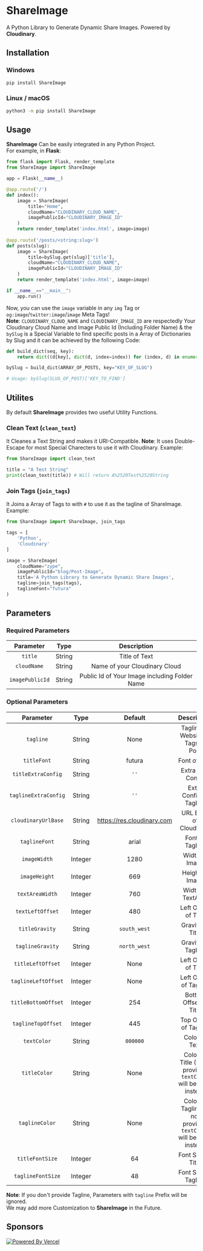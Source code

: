 # ShareImage
A Python Library to Generate Dynamic Share Images. Powered by **Cloudinary**.

## Installation
### Windows
```sh
pip install ShareImage
```
### Linux / macOS
```sh
python3 -m pip install ShareImage
```
## Usage
**ShareImage** Can be easily integrated in any Python Project.  
For example, in **Flask**:
```py
from flask import Flask, render_template
from ShareImage import ShareImage

app = Flask(__name__)

@app.route('/')
def index():
    image = ShareImage(
        title="Home",
        cloudName="CLOUDINARY_CLOUD_NAME",
        imagePublicId="CLOUDINARY_IMAGE_ID"
    )
    return render_template('index.html', image=image)
    
@app.route('/posts/<string:slug>')
def posts(slug):
    image = ShareImage(
        title=bySlug.get(slug)['title'],
        cloudName="CLOUDINARY_CLOUD_NAME",
        imagePublicId="CLOUDINARY_IMAGE_ID"
    )
    return render_template('index.html', image=image)

if __name__=="__main__":
    app.run()
```
Now, you can use the `image` variable in any `img` Tag or `og:image`/`twitter:image`/`image` Meta Tags!  
**Note**: `CLOUDINARY_CLOUD_NAME` and `CLOUDINARY_IMAGE_ID` are respectedly Your Cloudinary Cloud Name and Image Public Id (Including Folder Name) & the `bySlug` is a Special Variable to find specific posts in a Array of Dictionaries by Slug and it can be achieved by the following Code:
```py
def build_dict(seq, key):
    return dict((d[key], dict(d, index=index)) for (index, d) in enumerate(seq))

bySlug = build_dict(ARRAY_OF_POSTS, key="KEY_OF_SLUG")

# Usage: bySlug(SLUG_OF_POST)['KEY_TO_FIND']
```
## Utilites
By default **ShareImage** provides two useful Utility Functions.  
### Clean Text (`clean_text`)
It Cleanes a Text String and makes it URI-Compatible.
**Note**: It uses Double-Escape for most Special Charecters to use it with Cloudinary.
Example:
```py
from ShareImage import clean_text

title = "A Test String"
print(clean_text(title)) # Will return A%2520Test%2520String
```
### Join Tags (`join_tags`)
It Joins a Array of Tags to with `#` to use it as the tagline of ShareImage.  
Example:

```py
from ShareImage import ShareImage, join_tags

tags = [
    'Python',
    'Cloudinary'
]

image = ShareImage(
    cloudName="zype",
    imagePublicId="blog/Post-Image",
    title='A Python Library to Generate Dynamic Share Images',
    tagline=join_tags(tags),
    taglineFont="futura"
)
```

## Parameters
### Required Parameters
Parameter | Type | Description |
:--------: | :------: | :---------: |
`title`    | String     | Title of Text |
`cloudName` | String   | Name of your Cloudinary Cloud |
`imagePublicId` | String | Public Id of Your Image including Folder Name |
### Optional Parameters
Parameter | Type | Default | Description |
:--------: | :-------: | :-----: | :-----: |
`tagline` | String | None |Tagline of Website or Tags of Post |
`titleFont` | String | futura | Font of Title |
`titleExtraConfig` | String | `''` | Extra Title Config |
`taglineExtraConfig` | String | `''` | Extra Config of Tagline |
`cloudinaryUrlBase` | String | https://res.cloudinary.com | URL Base of Cloudinary |
`taglineFont` | String | arial | Font of Tagline |
`imageWidth` | Integer | 1280 | Width of Image |
`imageHeight` | Integer | 669 | Height of Image |
`textAreaWidth` | Integer | 760 | Width of TextArea |
`textLeftOffset` | Integer | 480 | Left Offset of Text |
`titleGravity` | String | `south_west` | Gravity of Title |
`taglineGravity` | String | `north_west` | Gravity of Tagline |
`titleLeftOffset` | Integer | None | Left Offset of Title |
`taglineLeftOffset` | Integer | None | Left Offset of Tagline |
`titleBottomOffset` | Integer | 254 | Bottom Offset of Title |
`taglineTopOffset` | Integer | 445 | Top Offset of Tagline |
`textColor` | String | `000000` | Color of Text |
`titleColor` | String | None | Color of Title (If not provided `textColor` will be used instead |
`taglineColor` | String | None | Color of Tagline (If not provided `textColor` will be used instead |
`titleFontSize` | Integer | 64 | Font Size of Title |
`taglineFontSize` | Integer | 48 | Font Size of Tagline |

**Note**: If you don't provide Tagline, Parameters with `tagline` Prefix will be ignored.  
We may add more Customization to **ShareImage** in the Future.

## Sponsors
[![Powered By Vercel](https://res.cloudinary.com/zype/image/upload/ShareImage/powered-by-vercel.png)](https://vercel.com/?utm_source=shimg&utm_campaign=oss)
